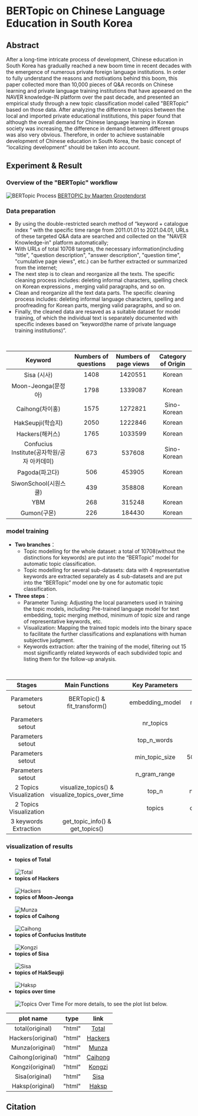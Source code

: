 # BERTopic on Chinese Language Education in South Korea
## Abstract
After a long-time intricate process of development, Chinese education in South Korea has gradually reached a new boom time in recent decades with the emergence of numerous private foreign language institutions. In order to fully understand the reasons and motivations behind this boom, this paper collected more than 10,000 pieces of Q&A records on Chinese learning and private language training institutions that have appeared on the NAVER knowledge-IN platform over the past decade, and presented an empirical study through a new topic classification model called "BERTopic" based on those data. After analyzing the difference in topics between the local and imported private educational institutions, this paper found that although the overall demand for Chinese language learning in Korean society was increasing, the difference in demand between different groups was also very obvious. Therefore, in order to achieve sustainable development of Chinese education in South Korea, the basic concept of “localizing development” should be taken into account.

## Experiment & Result
### Overview of the "BERTopic" workflow
![BERTopic Process](https://github.com/feili0820/BERTopic-on-Chinese-Education-in-Korea/blob/main/plots/bertopic%20process.png "BERTopic Process")
[BERTOPIC by Maarten Grootendorst](https://github.com/MaartenGr/BERTopic "For more details, click here.")

### Data preparation
* By using the double-restricted search method of “keyword  + catalogue index “ with the specific time range from 2011.01.01 to 2021.04.01, URLs of these targeted Q&A data are searched and collected on the "NAVER Knowledge-in" platform automatically;
* With URLs of total 10708 targets, the necessary information(including "title", "question description", "answer description", "question time", "cumulative page views", etc.) can be further extracted or summarized from the internet;
* The next step is to clean and reorganize all the texts. The specific cleaning process includes: deleting informal characters, spelling check on Korean expressions , merging valid paragraphs, and so on.
* Clean and reorganize all the text data parts. The specific cleaning process includes: deleting informal language characters, spelling and proofreading for Korean parts, merging valid paragraphs, and so on. 
* Finally, the cleaned data are resaved as a suitable dataset for model training, of which the individual text is separately documented with specific indexes based on “keyword(the name of private language training institutions)”.
</br>

Keyword|Numbers of questions|Numbers of page views|Category of Origin
:---:|:---:|:---:|:---:
Sisa (시사)|1408|1420551|Korean
Moon-Jeonga(문정아)|1798|1339087|Korean
Caihong(차이홍)|1575|1272821|Sino-Korean
HakSeupji(학습지)|2050|1222846|Korean
Hackers(해커스)|1765|1033599|Korean
Confucius Institute(공자학원/공자 아카데미) |673|537608|Sino-Korean
Pagoda(파고다)|506|453905|Korean
SiwonSchool(시원스쿨)|439|358808|Korean
YBM|268|315248|Korean
Gumon(구몬)|226|184430|Korean

### model training
*	__Two branches__：
    * Topic modelling for the whole dataset: a total of 10708(without the distinctions for keywords) are put into the “BERTopic” model for automatic topic classification.
    * Topic modelling for several sub-datasets: data with 4 representative keywords are extracted separately as 4 sub-datasets and are put into the “BERTopic” model one by one for automatic topic classification.
*	__Three steps__：
    * Parameter Tuning: Adjusting the local parameters used in training the topic models, including: Pre-trained language model for text embedding, topic merging method, minimum of topic size and range of representative keywords, etc.
    * Visualization: Mapping the trained topic models into the binary space to facilitate the further classifications and explanations with human subjective judgment.
    * Keywords extraction: after the training of the model, filtering out 15 most significantly related keywords of each subdivided topic and listing them for the follow-up analysis.
</br>

Stages|Main Functions|Key Parameters|values
:---:|:---:|:---:|:---:
Parameters setout|BERTopic() & fit_transform()|embedding_model|"distiluse-base-multilingual-cased-v1" 
Parameters setout| |nr_topics|"auto"
Parameters setout| |top_n_words|15
Parameters setout| |min_topic_size|50(total)/20(seperate)
Parameters setout| |n_gram_range|(1,1)
2 Topics Visualization|visualize_topics() & visualize_topics_over_time|top_n|numbers of all topics
2 Topics Visualization| |topics|depending on needs
3 keywords Extraction|get_topic_info() & get_topics()| 	　	

### visualization of results
* __topics of Total__ <br> <br>
![Total](https://github.com/feili0820/BERTopic-on-Chinese-Education-in-Korea/blob/main/pictures/total.PNG "Total") <br>
* __topics of Hackers__ <br> <br>
![Hackers](https://github.com/feili0820/BERTopic-on-Chinese-Education-in-Korea/blob/main/pictures/hackers.PNG "Hackers") <br>
* __topics of Moon-Jeonga__ <br> <br>
![Munza](https://github.com/feili0820/BERTopic-on-Chinese-Education-in-Korea/blob/main/pictures/munza.PNG "Munza") 
* __topics of Caihong__ <br> <br>
![Caihong](https://github.com/feili0820/BERTopic-on-Chinese-Education-in-Korea/blob/main/pictures/caihong.PNG "Caihong")
* __topics of Confucius Institute__ <br> <br>
![Kongzi](https://github.com/feili0820/BERTopic-on-Chinese-Education-in-Korea/blob/main/pictures/kongzi.PNG "Kongzi")
* __topics of Sisa__ <br> <br>
![Sisa](https://github.com/feili0820/BERTopic-on-Chinese-Education-in-Korea/blob/main/pictures/sisa.PNG "Sisa")
* __topics of HakSeupji__ <br> <br>
![Haksp](https://github.com/feili0820/BERTopic-on-Chinese-Education-in-Korea/blob/main/pictures/haksp.PNG "Haksp")
* __topics over time__ <br> <br>
![Topics Over Time](https://github.com/feili0820/BERTopic-on-Chinese-Education-in-Korea/blob/main/pictures/topics%20over%20time.PNG "Topics Over Time")
For more details, to see the plot list below. <br>

plot name|type|link
:---:|:---:|:---:
total(original)|"html"|[Total](./plots/SenMa_all.html "to Total")
Hackers(original)|"html"|[Hackers](./plots/figa_Hackers.html "Hackers")
Munza(original)|"html"|[Munza](./plots/figa_Munza.html "Munza")
Caihong(original)|"html"|[Caihong](./plots/figa_caihong.html "Caihong")
Kongzi(original)|"html"|[Kongzi](.plots/figa_kongzi.html "Kongzi")
Sisa(original)|"html"|[Sisa](./plots/figa_sisa.html "Sisa")
Haksp(original)|"html"|[Haksp](./plots/figa_Haksp.html "Haksp")

## Citation


